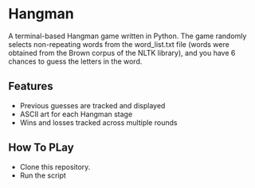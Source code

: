 # Hangman
A terminal-based Hangman game written in Python. The game randomly selects non-repeating words from the word_list.txt file (words were obtained from the Brown corpus of the NLTK library), and you have 6 chances to guess the letters in the word.

## Features
- Previous guesses are tracked and displayed
- ASCII art for each Hangman stage
- Wins and losses tracked across multiple rounds

## How To PLay
- Clone this repository.
- Run the script
